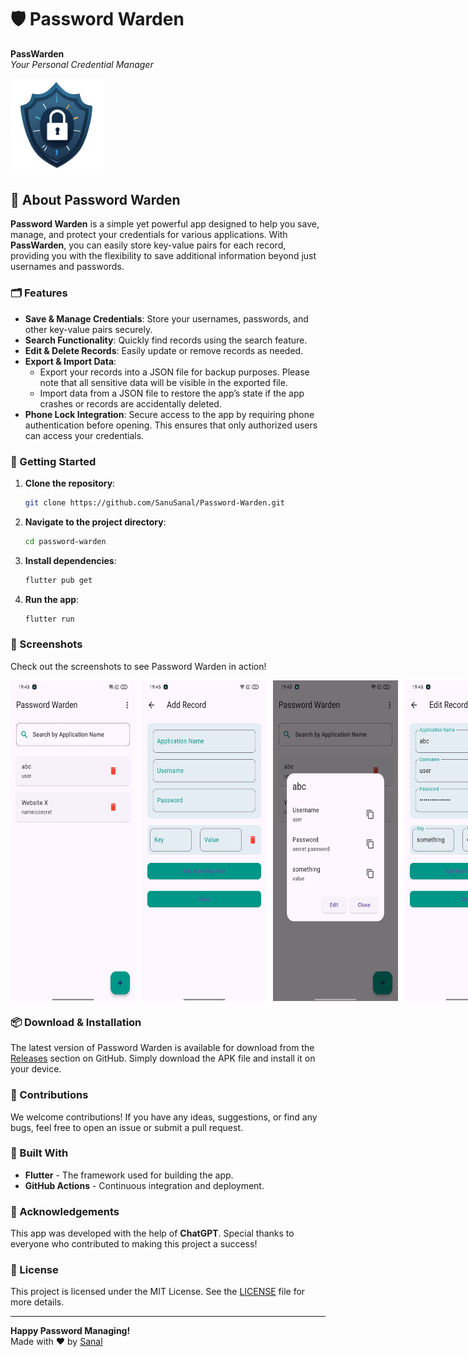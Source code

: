 # 🛡️ Password Warden

**PassWarden**  
*Your Personal Credential Manager*

<img src="assets/logo.png" alt="PassWarden Logo" width="150"/>

## 📱 About Password Warden

**Password Warden** is a simple yet powerful app designed to help you save, manage, and protect your credentials for various applications. With **PassWarden**, you can easily store key-value pairs for each record, providing you with the flexibility to save additional information beyond just usernames and passwords.

### 🗂️ Features

- **Save & Manage Credentials**: Store your usernames, passwords, and other key-value pairs securely.
- **Search Functionality**: Quickly find records using the search feature.
- **Edit & Delete Records**: Easily update or remove records as needed.
- **Export & Import Data**: 
  - Export your records into a JSON file for backup purposes. Please note that all sensitive data will be visible in the exported file.
  - Import data from a JSON file to restore the app’s state if the app crashes or records are accidentally deleted.
- **Phone Lock Integration**: Secure access to the app by requiring phone authentication before opening. This ensures that only authorized users can access your credentials.


### 🚀 Getting Started

1. **Clone the repository**: 
   ```bash
   git clone https://github.com/SanuSanal/Password-Warden.git
   ```
2. **Navigate to the project directory**: 
   ```bash
   cd password-warden
   ```
3. **Install dependencies**: 
   ```bash
   flutter pub get
   ```
4. **Run the app**: 
   ```bash
   flutter run
   ```

### 📸 Screenshots

Check out the screenshots to see Password Warden in action!

<div style="display: flex; gap: 10px;">
   <img src="assets/screenshots/home.jpg" alt="Home Page" width="200"/>
   <img src="assets/screenshots/add-record.jpg" alt="Add Record Page" width="200"/>
   <img src="assets/screenshots/details-popup.jpg" alt="Details Pop-up" width="200"/>
   <img src="assets/screenshots/edit-page.jpg" alt="Edit Record Page" width="200"/>
   <img src="assets/screenshots/menu.jpg" alt="Pop-up Menu" width="200"/>
   <img src="assets/screenshots/about.jpg" alt="About Page" width="200"/>
   <img src="assets/screenshots/dialog-sample.jpg" alt="Confirmation Dialog Page" width="200"/>
</div>

### 📦 Download & Installation

The latest version of Password Warden is available for download from the [Releases](https://github.com/SanuSanal/Password-Warden/releases) section on GitHub. Simply download the APK file and install it on your device.

### 🤝 Contributions

We welcome contributions! If you have any ideas, suggestions, or find any bugs, feel free to open an issue or submit a pull request.

### 🔧 Built With

- **Flutter** - The framework used for building the app.
- **GitHub Actions** - Continuous integration and deployment.

### 🙌 Acknowledgements

This app was developed with the help of **ChatGPT**. Special thanks to everyone who contributed to making this project a success!

### 📄 License

This project is licensed under the MIT License. See the [LICENSE](LICENSE) file for more details.

---

**Happy Password Managing!**  
Made with ❤️ by [Sanal](https://github.com/SanuSanal)
